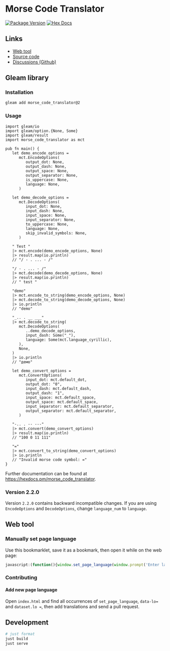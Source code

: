 # Morse Code Translator

[![Package Version](https://img.shields.io/hexpm/v/morse_code_translator)](https://hex.pm/packages/morse_code_translator)
[![Hex Docs](https://img.shields.io/badge/hex-docs-ffaff3)](https://hexdocs.pm/morse_code_translator/)

## Links

* [Web tool](https://salif.github.io/morse-code-translator/)
* [Source code](https://codeberg.org/salif/morse-code-translator)
* [Discussions (Github)](https://github.com/salif/morse-code-translator/discussions)

## Gleam library

### Installation

```sh
gleam add morse_code_translator@2
```

### Usage

```gleam
import gleam/io
import gleam/option.{None, Some}
import gleam/result
import morse_code_translator as mct

pub fn main() {
   let demo_encode_options =
      mct.EncodeOptions(
         output_dot: None,
         output_dash: None,
         output_space: None,
         output_separator: None,
         is_uppercase: None,
         language: None,
      )

   let demo_decode_options =
      mct.DecodeOptions(
         input_dot: None,
         input_dash: None,
         input_space: None,
         input_separator: None,
         to_uppercase: None,
         language: None,
         skip_invalid_symbols: None,
      )

   " Test "
   |> mct.encode(demo_encode_options, None)
   |> result.map(io.println)
   // "/ - . ... - /"

   "/ - . ... - /"
   |> mct.decode(demo_decode_options, None)
   |> result.map(io.println)
   // " test "

   "demo"
   |> mct.encode_to_string(demo_encode_options, None)
   |> mct.decode_to_string(demo_decode_options, None)
   |> io.println
   // "demo"

   "_.. . __ ___"
   |> mct.decode_to_string(
      mct.DecodeOptions(
         ..demo_decode_options,
         input_dash: Some("_"),
         language: Some(mct.language_cyrillic),
      ),
      None,
   )
   |> io.println
   // "демо"

   let demo_convert_options =
      mct.ConvertOptions(
         input_dot: mct.default_dot,
         output_dot: "0",
         input_dash: mct.default_dash,
         output_dash: "1",
         input_space: mct.default_space,
         output_space: mct.default_space,
         input_separator: mct.default_separator,
         output_separator: mct.default_separator,
      )

   "-.. . -- ---"
   |> mct.convert(demo_convert_options)
   |> result.map(io.println)
   // "100 0 11 111"

   "="
   |> mct.convert_to_string(demo_convert_options)
   |> io.println
   // "Invalid morse code symbol: ="
}
```

Further documentation can be found at <https://hexdocs.pm/morse_code_translator>.

### Version 2.2.0

Version `2.2.0` contains backward incompatible changes.
If you are using `EncodeOptions` and `DecodeOptions`, change `language_num` to `language`.

## Web tool

### Manually set page language

Use this bookmarklet, save it as a bookmark, then open it while on the web page:

```javascript
javascript:(function(){window.set_page_language(window.prompt('Enter language code')??'');})()
```

### Contributing

#### Add new page language

Open `index.html` and find all occurrences of `set_page_language`, `data-lo=` 
and `dataset.lo =`, then add translations and send a pull request.

## Development

```sh
# just format
just build
just serve
```
